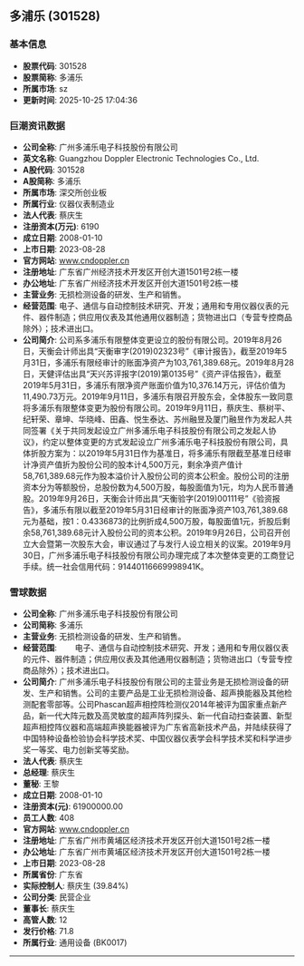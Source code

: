## 多浦乐 (301528)

### 基本信息

- **股票代码**: 301528
- **股票简称**: 多浦乐
- **所属市场**: sz
- **更新时间**: 2025-10-25 17:04:36

### 巨潮资讯数据

- **公司全称**: 广州多浦乐电子科技股份有限公司
- **英文名称**: Guangzhou Doppler Electronic Technologies Co., Ltd.
- **A股代码**: 301528
- **A股简称**: 多浦乐
- **所属市场**: 深交所创业板
- **所属行业**: 仪器仪表制造业
- **法人代表**: 蔡庆生
- **注册资本(万元)**: 6190
- **成立日期**: 2008-01-10
- **上市日期**: 2023-08-28
- **官方网站**: www.cndoppler.cn
- **注册地址**: 广东省广州经济技术开发区开创大道1501号2栋一楼
- **办公地址**: 广东省广州经济技术开发区开创大道1501号2栋一楼
- **主营业务**: 无损检测设备的研发、生产和销售。
- **经营范围**: 电子、通信与自动控制技术研究、开发；通用和专用仪器仪表的元件、器件制造；供应用仪表及其他通用仪器制造；货物进出口（专营专控商品除外）；技术进出口。
- **公司简介**: 公司系多浦乐有限整体变更设立的股份有限公司。2019年8月26日，天衡会计师出具“天衡审字(2019)02323号”《审计报告》，截至2019年5月31日，多浦乐有限经审计的账面净资产为103,761,389.68元。2019年8月28日，天健评估出具“天兴苏评报字(2019)第0135号”《资产评估报告》，截至2019年5月31日，多浦乐有限净资产账面价值为10,376.14万元，评估价值为11,490.73万元。2019年9月11日，多浦乐有限召开股东会，全体股东一致同意将多浦乐有限整体变更为股份有限公司。2019年9月11日，蔡庆生、蔡树平、纪轩荣、章坤、华晓峰、田鑫、悦生泰达、苏州融昱及厦门融昱作为发起人共同签署《关于共同发起设立广州多浦乐电子科技股份有限公司之发起人协议》，约定以整体变更的方式发起设立广州多浦乐电子科技股份有限公司，具体折股方案为：以2019年5月31日作为基准日，将多浦乐有限截至基准日经审计净资产值折为股份公司的股本计4,500万元，剩余净资产值计58,761,389.68元作为股本溢价计入股份公司的资本公积金。股份公司的注册资本分为等额股份，总股份数为4,500万股，每股面值为1元，均为人民币普通股。2019年9月26日，天衡会计师出具“天衡验字(2019)00111号”《验资报告》，多浦乐有限以截至2019年5月31日经审计的账面净资产103,761,389.68元为基础，按1：0.4336873的比例折成4,500万股，每股面值1元，折股后剩余58,761,389.68元计入股份公司的资本公积。2019年9月26日，公司召开创立大会暨第一次股东大会，审议通过了与发行人设立相关的议案。2019年9月30日，广州多浦乐电子科技股份有限公司办理完成了本次整体变更的工商登记手续。统一社会信用代码：91440116669998941K。

### 雪球数据

- **公司全称**: 广州多浦乐电子科技股份有限公司
- **公司简称**: 多浦乐
- **主营业务**: 无损检测设备的研发、生产和销售。
- **经营范围**: 　　电子、通信与自动控制技术研究、开发；通用和专用仪器仪表的元件、器件制造；供应用仪表及其他通用仪器制造；货物进出口（专营专控商品除外）；技术进出口。
- **公司简介**: 广州多浦乐电子科技股份有限公司的主营业务是无损检测设备的研发、生产和销售。公司的主要产品是工业无损检测设备、超声换能器及其他检测配套零部等。公司Phascan超声相控阵检测仪2014年被评为国家重点新产品，新一代大阵元数及高灵敏度的超声阵列探头、新一代自动扫查装置、新型超声相控阵仪器和高端超声换能器被评为广东省高新技术产品，并陆续获得了中国特种设备检验协会科学技术奖、中国仪器仪表学会科学技术奖和科学进步奖一等奖、电力创新奖等奖励。
- **法人代表**: 蔡庆生
- **总经理**: 蔡庆生
- **董秘**: 王黎
- **成立日期**: 2008-01-10
- **注册资本(元)**: 61900000.00
- **员工人数**: 408
- **官方网站**: www.cndoppler.cn
- **注册地址**: 广东省广州市黄埔区经济技术开发区开创大道1501号2栋一楼
- **办公地址**: 广东省广州市黄埔区经济技术开发区开创大道1501号2栋一楼
- **上市日期**: 2023-08-28
- **所属省份**: 广东省
- **实际控制人**: 蔡庆生 (39.84%)
- **公司分类**: 民营企业
- **董事长**: 蔡庆生
- **高管人数**: 12
- **发行价格**: 71.8
- **所属行业**: 通用设备 (BK0017)

---